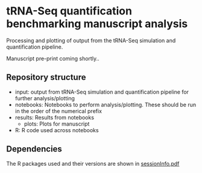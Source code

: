 # tRNA-Seq quantification benchmarking manuscript analysis 
Processing and plotting of output from the tRNA-Seq simulation and quantification pipeline. 

Manuscript pre-print coming shortly..

## Repository structure

- input: output from tRNA-Seq simulation and quantification pipeline for further analysis/plotting
- notebooks: Notebooks to perform analysis/plotting. These should be run in the order of the numerical prefix
- results: Results from notebooks
	- plots: Plots for manuscript
- R: R code used across notebooks


## Dependencies
The R packages used and their versions are shown in [sessionInfo.pdf](sessionInfo.pdf)
